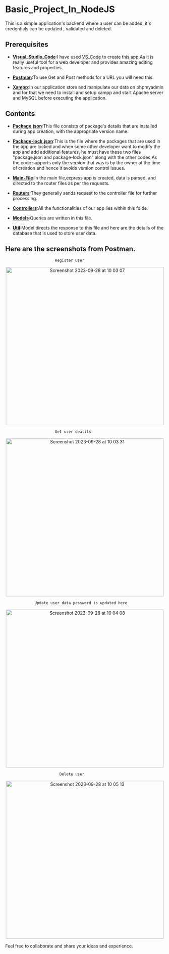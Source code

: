 # Basic_Project_In_NodeJS

This is a simple application's backend where a user can be added, it's credentials can be updated , validated and deleted.


## Prerequisites

- [**Visual_Studio_Code**](https://code.visualstudio.com/Download):I have used [VS_Code](https://code.visualstudio.com/Download) to create this app.As it is really useful tool for a web developer and provides amazing editing features and properties.

- [**Postman**](https://www.postman.com/downloads/):To use Get and Post methods for a URL you will need this.

- [**Xampp**](https://www.apachefriends.org/download_success.html):In our application store and manipulate our data on phpmyadmin and for that we need to install and setup xampp and start Apache server and MySQL before executing the application.


## Contents

- [**Package.json**](https://github.com/aiman-syeda/Triweb-Learning/blob/main/BasicProjectNodeJS/package.json):This file consists of package's details that are installed during app creation, with the appropriate version name.

- [**Package-lock.json**](https://github.com/aiman-syeda/Triweb-Learning/blob/main/BasicProjectNodeJS/package-lock.json):This is the file where the packages that are used in the app are locked and when some other developer want to  modify the app and add additional features, he must have these two files "package.json and package-lock.json" along with the other codes.As the code supports only the version that was is by the owner at the time of creation and hence it avoids version control issues.

- [**Main-File**](https://github.com/aiman-syeda/Triweb-Learning/blob/main/BasicProjectNodeJS/app.js):In the main file,express app is created, data is parsed, and directed to the router files as per the requests. 

- [**Routers**](https://github.com/aiman-syeda/Triweb-Learning/blob/main/BasicProjectNodeJS/routers/user.js):They generally sends request to the controller file for further processing.

- [**Controllers**](https://github.com/aiman-syeda/Triweb-Learning/blob/main/BasicProjectNodeJS/controllers/user.js):All the functionalities of our app lies within this folde.

- [**Models**](https://github.com/aiman-syeda/Triweb-Learning/blob/main/BasicProjectNodeJS/models/user.js):Queries are written in this file. 

- [**Util**](https://github.com/aiman-syeda/Triweb-Learning/blob/main/BasicProjectNodeJS/util/database.js):Model directs the response to this file and here are the details of the database that is used to store user data.

## Here are the screenshots from Postman. 

                          Register User

<p align="center">
<img width="500" alt="Screenshot 2023-09-28 at 10 03 07" src="https://github.com/aiman-syeda/Triweb-Learning/assets/137302844/7cf817aa-5070-4bce-988e-e3f3c7cf2114">
</p>

                          Get user deatils

<p align="center">
<img width="500" alt="Screenshot 2023-09-28 at 10 03 31" src="https://github.com/aiman-syeda/Triweb-Learning/assets/137302844/a8c015b8-590d-41e0-9e26-f181673868e4">
</p>

                 Update user data password is updated here

<p align="center">
<img width="500" alt="Screenshot 2023-09-28 at 10 04 08" src="https://github.com/aiman-syeda/Triweb-Learning/assets/137302844/f72af11d-ef28-4d54-a297-d25a1ca0c3bd">
</p>

                            Delete user

<p align="center">
<img width="500" alt="Screenshot 2023-09-28 at 10 05 13" src="https://github.com/aiman-syeda/Triweb-Learning/assets/137302844/5ab0255d-0ada-4d21-afc6-7b67594da130">
</p>


Feel free to collaborate and share your ideas and experience.

